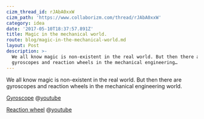 ```yaml
---
cizm_thread_id: rJAbA0xxW
cizm_path: 'https://www.collaborizm.com/thread/rJAbA0xxW'
category: idea
date: '2017-05-10T18:37:57.891Z'
title: Magic in the mechanical world.
route: blog/magic-in-the-mechanical-world.md
layout: Post
description: >-
  We all know magic is non-existent in the real world. But then there are
  gyroscopes and reaction wheels in the mechanical engineering…
---
```

We all know magic is non-existent in the real world. But then there are gyroscopes and reaction wheels in the mechanical engineering world.

[Gyroscope](https://en.wikipedia.org/wiki/Gyroscope)
@[youtube](​https://www.youtube.com/watch?v=p9zhP9Bnx-k) 
 
[Reaction wheel](https://en.wikipedia.org/wiki/Reaction_wheel)
@[youtube](​https://www.youtube.com/watch?v=woCdjbsjbPg) 
 



